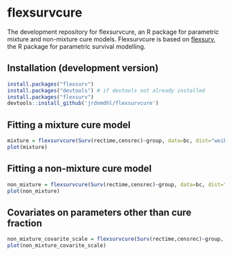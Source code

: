 flexsurvcure
============

The development repository for flexsurvcure, an R package for parametric mixture and non-mixture cure models.  Flexsurvcure is based on [flexsurv](http://cran.r-project.org/package=flexsurv), the R package for parametric survival modelling.

## Installation (development version)

```r
install.packages("flexsurv")
install.packages("devtools") # if devtools not already installed
install.packages("flexsurv")
devtools::install_github('jrdnmdhl/flexsurvcure')
```

## Fitting a mixture cure model
```r
mixture = flexsurvcure(Surv(rectime,censrec)~group, data=bc, dist="weibullPH", link="logistic", mixture = T)
plot(mixture)
```


## Fitting a non-mixture cure model
```r
non_mixture = flexsurvcure(Surv(rectime,censrec)~group, data=bc, dist="weibullPH", link="loglog", mixture = F)
plot(non_mixture)
```

## Covariates on parameters other than cure fraction
```r
non_mixture_covarite_scale = flexsurvcure(Surv(rectime,censrec)~group, data=bc, anc=list(scale=~group), dist="weibullPH", link="loglog", mixture = F)
plot(non_mixture_covarite_scale)
```
